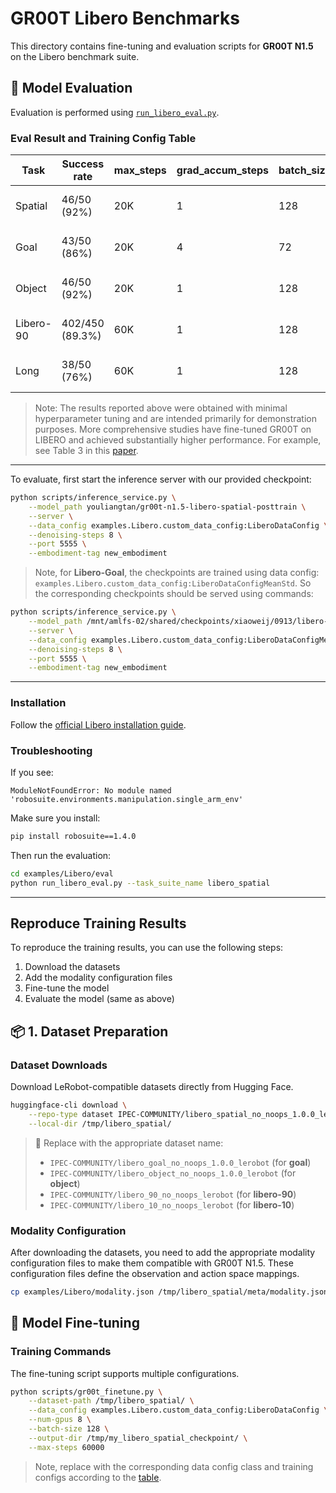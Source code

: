 # GR00T Libero Benchmarks

This directory contains fine-tuning and evaluation scripts for **GR00T N1.5** on the Libero benchmark suite.



## 🎯 Model Evaluation

Evaluation is performed using [`run_libero_eval.py`](https://github.com/NVIDIA/Isaac-GR00T/examples/Libero/eval/run_libero_eval.py).

<!-- Spatial: /mnt/amlfs-02/shared/checkpoints/xiaoweij/0827/libero-checkpoints-20K/checkpoint-20000/ -->
<!-- Goal: /mnt/amlfs-02/shared/checkpoints/xiaoweij/0911/libero-goal-checkpoints-20K/ https://wandb.ai/nv-gear/huggingface/runs/wibov9ph?nw=nwuserxiaoweij -->
<!-- Object: /mnt/amlfs-02/shared/checkpoints/xiaoweij/0904/libero-object-checkpoints-20K/ https://wandb.ai/nv-gear/huggingface/runs/38tmzwcw?nw=nwuserxiaoweij -->
<!-- Libero-90: /mnt/amlfs-02/shared/checkpoints/xiaoweij/0905/libero-90-checkpoints-60K/  https://wandb.ai/nv-gear/huggingface/runs/3wpxrsri?nw=nwuserxiaoweij -->
<!-- Libero-Long: /mnt/amlfs-02/shared/checkpoints/xiaoweij/0908/libero-10-checkpoints-60K/ https://wandb.ai/nv-gear/huggingface/runs/cyh7mdtx?nw=nwuserxiaoweij  -->

### Eval Result and Training Config Table

| Task      | Success rate       | max_steps | grad_accum_steps | batch_size | Data config                                                     |                   Checkpoint                  |
|-----------|--------------------|-----------|------------------|------------|-----------------------------------------------------------------|-----------------------------------------------|
| Spatial   | 46/50 (92%)        | 20K       | 1                | 128        | examples.Libero.custom_data_config:LiberoDataConfig             |youliangtan/gr00t-n1.5-libero-spatial-posttrain|
| Goal      | 43/50 (86%)        | 20K       | 4                | 72         | examples.Libero.custom_data_config:LiberoDataConfigMeanStd      |youliangtan/gr00t-n1.5-libero-goal-posttrain|
| Object    | 46/50 (92%)        | 20K       | 1                | 128        | examples.Libero.custom_data_config:LiberoDataConfig             |youliangtan/gr00t-n1.5-libero-object-posttrain|
| Libero-90 | 402/450 (89.3%)    | 60K       | 1                | 128        | examples.Libero.custom_data_config:LiberoDataConfig             |youliangtan/gr00t-n1.5-libero-90-posttrain|
| Long      | 38/50 (76%)        | 60K       | 1                | 128        | examples.Libero.custom_data_config:LiberoDataConfig             |youliangtan/gr00t-n1.5-libero-long-posttrain|





> Note: The results reported above were obtained with minimal hyperparameter tuning and are intended primarily for demonstration purposes. More comprehensive studies have fine-tuned GR00T on LIBERO and achieved substantially higher performance. For example, see Table 3 in this [paper](https://arxiv.org/pdf/2508.21112).
----

To evaluate, first start the inference server with our provided checkpoint:

```bash
python scripts/inference_service.py \
    --model_path youliangtan/gr00t-n1.5-libero-spatial-posttrain \
    --server \
    --data_config examples.Libero.custom_data_config:LiberoDataConfig \
    --denoising-steps 8 \
    --port 5555 \
    --embodiment-tag new_embodiment
```

> Note, for **Libero-Goal**, the checkpoints are trained using data config: `examples.Libero.custom_data_config:LiberoDataConfigMeanStd`. So the corresponding checkpoints should be served using commands:
```bash
python scripts/inference_service.py \
    --model_path /mnt/amlfs-02/shared/checkpoints/xiaoweij/0913/libero-goal-checkpoints-20K/checkpoint-20000 \
    --server \
    --data_config examples.Libero.custom_data_config:LiberoDataConfigMeanStd \
    --denoising-steps 8 \
    --port 5555 \
    --embodiment-tag new_embodiment
```
----

### Installation

Follow the [official Libero installation guide](https://lifelong-robot-learning.github.io/LIBERO/html/getting_started/installation.html).

### Troubleshooting

If you see:
```
ModuleNotFoundError: No module named 'robosuite.environments.manipulation.single_arm_env'
```

Make sure you install:
```bash
pip install robosuite==1.4.0
```

Then run the evaluation:
```bash
cd examples/Libero/eval
python run_libero_eval.py --task_suite_name libero_spatial
```

----

## Reproduce Training Results

To reproduce the training results, you can use the following steps:
1. Download the datasets
2. Add the modality configuration files
3. Fine-tune the model
4. Evaluate the model (same as above)

## 📦 1. Dataset Preparation

### Dataset Downloads
Download LeRobot-compatible datasets directly from Hugging Face.

```bash
huggingface-cli download \
    --repo-type dataset IPEC-COMMUNITY/libero_spatial_no_noops_1.0.0_lerobot \
    --local-dir /tmp/libero_spatial/
```

> 🔄 Replace with the appropriate dataset name:
> - `IPEC-COMMUNITY/libero_goal_no_noops_1.0.0_lerobot` (for **goal**)
> - `IPEC-COMMUNITY/libero_object_no_noops_1.0.0_lerobot` (for **object**)
> - `IPEC-COMMUNITY/libero_90_no_noops_lerobot` (for **libero-90**)
> - `IPEC-COMMUNITY/libero_10_no_noops_lerobot` (for **libero-10**)

### Modality Configuration

After downloading the datasets, you need to add the appropriate modality configuration files to make them compatible with GR00T N1.5. These configuration files define the observation and action space mappings.

```bash
cp examples/Libero/modality.json /tmp/libero_spatial/meta/modality.json
```

## 🚀 Model Fine-tuning

### Training Commands

The fine-tuning script supports multiple configurations.

```bash
python scripts/gr00t_finetune.py \
    --dataset-path /tmp/libero_spatial/ \
    --data_config examples.Libero.custom_data_config:LiberoDataConfig \
    --num-gpus 8 \
    --batch-size 128 \
    --output-dir /tmp/my_libero_spatial_checkpoint/ \
    --max-steps 60000
```
> Note, replace with the corresponding data config class and training configs according to the [table](#training-config-table).
